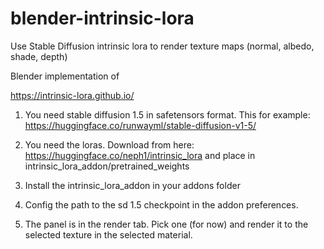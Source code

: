 # blender-intrinsic-lora
Use Stable Diffusion intrinsic lora to render texture maps (normal, albedo, shade, depth)

Blender implementation of 

https://intrinsic-lora.github.io/

1. You need stable diffusion 1.5 in safetensors format. This for example: https://huggingface.co/runwayml/stable-diffusion-v1-5/

2. You need the loras. Download from here: https://huggingface.co/neph1/intrinsic_lora and place in intrinsic_lora_addon/pretrained_weights

3. Install the intrinsic_lora_addon in your addons folder

4. Config the path to the sd 1.5 checkpoint in the addon preferences.

5. The panel is in the render tab. Pick one (for now) and render it to the selected texture in the selected material.
